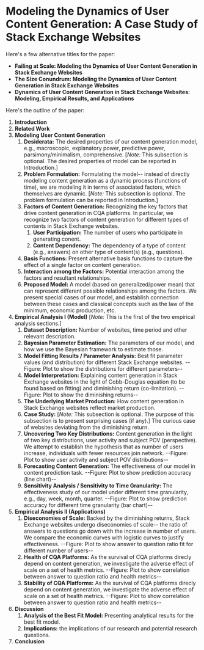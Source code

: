 # Modeling the Dynamics of User Content Generation: A Case Study of Stack Exchange Websites
Here's a few alternative titles for the paper:
- **Failing at Scale: Modeling the Dynamics of User Content Generation in Stack Exchange Websites**
- **The Size Conundrum: Modeling the Dynamics of User Content Generation in Stack Exchange Websites**
- **Dynamics of User Content Generation in Stack Exchange Websites: Modeling, Empirical Results, and Applications**



Here's the outline of the paper:
1. **Introduction**
2. **Related Work**
3. **Modeling User Content Generation**
   1. **Desiderata:** The desired properties of our content generation model, e.g., macroscopic, explanatory power, predictive power, parsimony/minimalism, comprehensive. [*Note:* This subsection is optional. The desired properties of model can be reported in Introduction.]
   2. **Problem Formulation:** Formulating the model-- instead of directly modeling content generation as a dynamic process (functions of time), we are modeling it in terms of associated factors, which themselves are dynamic.  [*Note:* This subsection is optional. The problem formulation can be reported in Introduction.]
   3. **Factors of Content Generation:** Recognizing the key factors that drive content generation in CQA platforms. In particular, we recognize two factors of content generation for different types of contents in Stack Exchange websites. 
       1. **User Participation:** The number of users who participate in generating conent.
       2. **Content Dependency:**  The dependency of a type of content (e.g., answers) on other type of content(s) (e.g., questions).
   4. **Basis Functions:** Present alternative basis functions to capture the effect of a single factor on content generation. 
   5. **Interaction among the Factors:** Potential interaction among the factors and resultant relationships. 
   6. **Proposed Model:** A model (based on generalized/power mean) that can represent different possible relationships among the factors. We present special cases of our model, and establish connection between these cases and classical concepts such as the law of the minimum, economic production, etc.
4. **Empirical Analysis I (Model)** [*Note:* This is the first of the two empirical analysis sections.]
   1. **Dataset Description:** Number of websites, time period and other relevant description.
   2. **Bayesian Parameter Estimation:** The parameters of our model, and how we use the Bayesian framework to estimate those.
   3. **Model Fitting Results / Parameter Analysis:** Best fit parameter values (and distribution) for different Stack Exchange websites. --Figure: Plot to show the distributions for different parameters--
   4. **Model Interpretation:** Explaining content generation in Stack Exchange websites in the light of Cobb-Douglas equation (to be found based on fitting) and diminishing return (co-limitation). --Figure: Plot to show the diminishing returns--   
   5. **The Underlying Market Production:** How content generation in Stack Exchange websites reflect market production.
   6. **Case Study:** [*Note:* This subsection is optional. The purpose of this subsection is to present surprising cases (if any).] The curious case of websites deviating from the diminishing return.
   7. **Uncovering Two Key Distributions:** Content generation in the light of two key distributions, user activity and subject POV (perspective). We attempt to establish the hypothesis that as number of users increase, individuals with fewer resources join network. --Figure: Plot to show user activity and subject POV distributions--
   8. **Forecasting Content Generation:** The effectiveness of our model in content prediction task. --Figure: Plot to show prediction accuracy (line chart)--   
   9. **Sensitivity Analysis / Sensitivity to Time Granularity:** The effectiveness study of our model under different time granularity, e.g., day, week, month, quarter. --Figure: Plot to show prediction accuracy for different time granularity (bar chart)--   
5. **Empirical Analysis II (Applications)** 
   1. **Diseconomies of Scale:** Backed by the diminishing returns, Stack Exchange websites undergo diseconomies of scale-- the ratio of answers to questions go down with the increase in number of users. We compare the economic curves with logistic curves to justify effectiveness. --Figure: Plot to show answer to question ratio fit for different number of users--  
   2. **Health of CQA Platforms:** As the survival of CQA platforms direcly depend on content generation, we investigate the adverse effect of scale on a set of health metrics. --Figure: Plot to show correlation between answer to question ratio and health metrics-- 
   3. **Stability of CQA Platforms:** As the survival of CQA platforms direcly depend on content generation, we investigate the adverse effect of scale on a set of health metrics. --Figure: Plot to show correlation between answer to question ratio and health metrics--
6. **Discussion**
   1. **Analysis of the Best Fit Model:** Presenting analytical results for the best fit model.
   2. **Implications:** the implications of our research and potential research questions.
7. **Conclusion**
